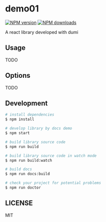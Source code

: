 # demo01

[![NPM version](https://img.shields.io/npm/v/demo01.svg?style=flat)](https://npmjs.org/package/demo01)
[![NPM downloads](http://img.shields.io/npm/dm/demo01.svg?style=flat)](https://npmjs.org/package/demo01)

A react library developed with dumi

## Usage

TODO

## Options

TODO

## Development

```bash
# install dependencies
$ npm install

# develop library by docs demo
$ npm start

# build library source code
$ npm run build

# build library source code in watch mode
$ npm run build:watch

# build docs
$ npm run docs:build

# check your project for potential problems
$ npm run doctor
```

## LICENSE

MIT
